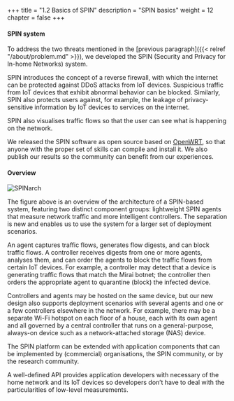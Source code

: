 +++
title = "1.2 Basics of SPIN"
description = "SPIN basics"
weight = 12
chapter = false
+++

#### SPIN system
To address the two threats mentioned in the [previous paragraph]({{< relref "/about/problem.md" >}}), we developed the SPIN (Security and Privacy for In-home Networks) system. 

SPIN introduces the concept of a reverse firewall, with which the internet can be protected against DDoS attacks from IoT devices. Suspicious traffic from IoT devices that exhibit abnormal behavior can be blocked. Similarly, SPIN also protects users against, for example, the leakage of privacy-sensitive information by IoT devices to services on the internet.

SPIN also visualises traffic flows so that the user can see what is happening on the network.

We released the SPIN software as open source based on [OpenWRT](https://openwrt.org/ "OpenWRT website"), so that anyone with the proper set of skills can compile and install it. We also publish our results so the community can benefit from our experiences.

#### Overview

![SPINarch](/images/SPIN_Architecture.png?width=40pc&classes=shadow "SPIN architecture")

The figure above is an overview of the architecture of a SPIN-based system, featuring two distinct component groups: lightweight SPIN agents that measure network traffic and more intelligent controllers. The separation is new and enables us to use the system for a larger set of deployment scenarios.

An agent captures traffic flows, generates flow digests, and can block traffic flows. A controller receives digests from one or more agents, analyses them, and can order the agents to block the traffic flows from certain IoT devices. For example, a controller may detect that a device is generating traffic flows that match the Mirai botnet; the controller then orders the appropriate agent to quarantine (block) the infected device. 

Controllers and agents may be hosted on the same device, but our new design also supports deployment scenarios with several agents and one or a few controllers elsewhere in the network. For example, there may be a separate Wi-Fi hotspot on each floor of a house, each with its own agent and all governed by a central controller that runs on a general-purpose, always-on device such as a network-attached storage (NAS) device.

The SPIN platform can be extended with application components that can be implemented by (commercial) organisations, the SPIN community, or by the research community.

A well-defined API provides application developers with necessary of the home network and its IoT devices so developers don’t have to deal with the particularities of low-level measurements. 